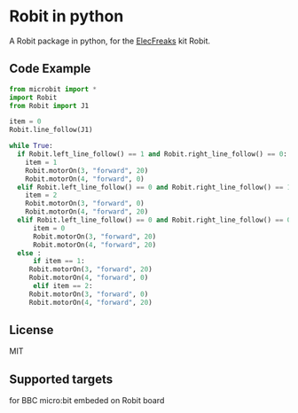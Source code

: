 # Robit in python
A Robit package in python, for the [ElecFreaks](https://www.elecfreaks.com/) kit Robit.

## Code Example
```Python
from microbit import *
import Robit
from Robit import J1

item = 0
Robit.line_follow(J1)

while True:
  if Robit.left_line_follow() == 1 and Robit.right_line_follow() == 0:
    item = 1
    Robit.motorOn(3, "forward", 20)
    Robit.motorOn(4, "forward", 0)  
  elif Robit.left_line_follow() == 0 and Robit.right_line_follow() == 1:
    item = 2
    Robit.motorOn(3, "forward", 0)
    Robit.motorOn(4, "forward", 20)
  elif Robit.left_line_follow() == 0 and Robit.right_line_follow() == 0:
      item = 0
      Robit.motorOn(3, "forward", 20)
      Robit.motorOn(4, "forward", 20)
  else :
      if item == 1:
	 Robit.motorOn(3, "forward", 20)
	 Robit.motorOn(4, "forward", 0)
      elif item == 2:
	 Robit.motorOn(3, "forward", 0)
	 Robit.motorOn(4, "forward", 20) 
```

## License
MIT

## Supported targets
for BBC micro:bit embeded on Robit board
